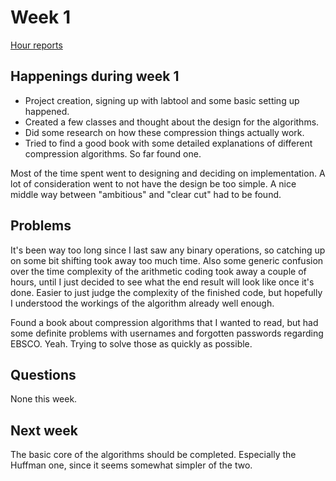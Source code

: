 # Week 1

[Hour reports](https://github.com/duckling747/Compressiontron/blob/master/documentation/hour_reports.md)

## Happenings during week 1

* Project creation, signing up with labtool and some basic setting up happened.
* Created a few classes and thought about the design for the algorithms. 
* Did some research on how these compression things actually work. 
* Tried to find a good book with some detailed explanations of different compression algorithms. So far found one. 

Most of the time spent went to designing and deciding on implementation. A lot of consideration went to not have the design be too 
simple. A nice middle way between "ambitious" and "clear cut" had to be found. 

## Problems 

It's been way too long since I last saw any binary operations, so catching up on some bit shifting took away too much time. Also 
some generic confusion over the time complexity of the arithmetic coding took away a couple of hours, until I just decided to see 
what the end result will look like once it's done. Easier to just judge the complexity of the finished code, but hopefully I 
understood the workings of the algorithm already well enough. 

Found a book about compression algorithms that I wanted to read, but had some definite problems with usernames and forgotten 
passwords regarding EBSCO. Yeah. Trying to solve those as quickly as possible. 

## Questions 

None this week. 

## Next week 

The basic core of the algorithms should be completed. Especially the Huffman one, since it seems somewhat simpler of the two. 
